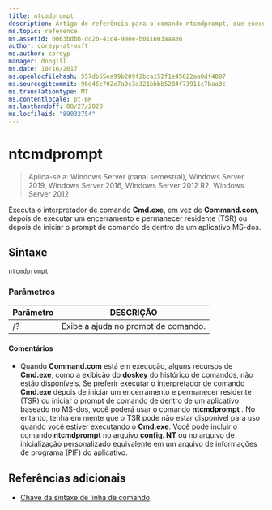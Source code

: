 ```yaml
---
title: ntcmdprompt
description: Artigo de referência para o comando ntcmdprompt, que executa o interpretador de comando **Cmd.exe**, em vez de **Command.com**, depois de executar um encerramento e permanecer residente (TSR) ou depois de iniciar o prompt de comando de dentro de um aplicativo MS-dos.
ms.topic: reference
ms.assetid: 0063bdbb-dc2b-41c4-99ee-b011603aaa86
author: coreyp-at-msft
ms.author: coreyp
manager: dongill
ms.date: 10/16/2017
ms.openlocfilehash: 557db55ea99b209f2bca152f1e45622aa0df4887
ms.sourcegitcommit: 96d46c702e7a9c3a321bbbb5284f73911c7baa3c
ms.translationtype: MT
ms.contentlocale: pt-BR
ms.lasthandoff: 08/27/2020
ms.locfileid: "89032754"
---
```

# <a name="ntcmdprompt"></a>ntcmdprompt

> Aplica-se a: Windows Server (canal semestral), Windows Server 2019, Windows Server 2016, Windows Server 2012 R2, Windows Server 2012

Executa o interpretador de comando **Cmd.exe**, em vez de **Command.com**, depois de executar um encerramento e permanecer residente (TSR) ou depois de iniciar o prompt de comando de dentro de um aplicativo MS-dos.

## <a name="syntax"></a>Sintaxe

```
ntcmdprompt
```

### <a name="parameters"></a>Parâmetros

| Parâmetro | DESCRIÇÃO |
| --------- | ----------- |
| /? | Exibe a ajuda no prompt de comando. |

#### <a name="remarks"></a>Comentários

- Quando **Command.com** está em execução, alguns recursos de **Cmd.exe**, como a exibição do **doskey** do histórico de comandos, não estão disponíveis. Se preferir executar o interpretador de comando **Cmd.exe** depois de iniciar um encerramento e permanecer residente (TSR) ou iniciar o prompt de comando de dentro de um aplicativo baseado no MS-dos, você poderá usar o comando **ntcmdprompt** . No entanto, tenha em mente que o TSR pode não estar disponível para uso quando você estiver executando o **Cmd.exe**. Você pode incluir o comando **ntcmdprompt** no arquivo **config. NT** ou no arquivo de inicialização personalizado equivalente em um arquivo de informações de programa (PIF) do aplicativo.

## <a name="additional-references"></a>Referências adicionais

- [Chave da sintaxe de linha de comando](command-line-syntax-key.md)
